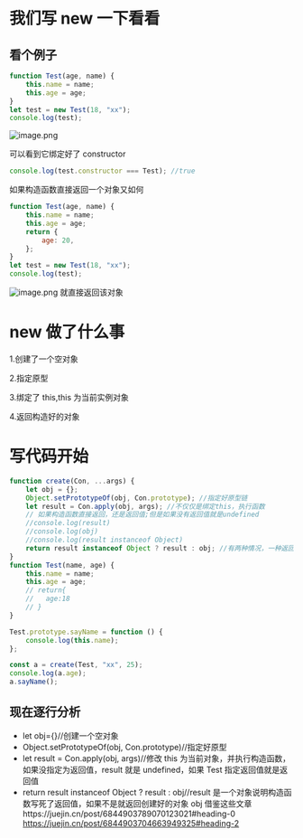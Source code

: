 # 我们写 new 一下看看

## 看个例子

```js
function Test(age, name) {
	this.name = name;
	this.age = age;
}
let test = new Test(18, "xx");
console.log(test);
```

![image.png](https://p6-juejin.byteimg.com/tos-cn-i-k3u1fbpfcp/efc0163f0e8943b293596d3914542d13~tplv-k3u1fbpfcp-watermark.image?)

可以看到它绑定好了 constructor

```js
console.log(test.constructor === Test); //true
```

如果构造函数直接返回一个对象又如何

```js
function Test(age, name) {
	this.name = name;
	this.age = age;
	return {
		age: 20,
	};
}
let test = new Test(18, "xx");
console.log(test);
```

![image.png](https://p3-juejin.byteimg.com/tos-cn-i-k3u1fbpfcp/81a5597048d5495680532ef2e90ba62b~tplv-k3u1fbpfcp-watermark.image?)
就直接返回该对象

# new 做了什么事

1.创建了一个空对象

2.指定原型

3.绑定了 this,this 为当前实例对象

4.返回构造好的对象

# 写代码开始

```js
function create(Con, ...args) {
	let obj = {};
	Object.setPrototypeOf(obj, Con.prototype); //指定好原型链
	let result = Con.apply(obj, args); //不仅仅是绑定this，执行函数
	// 如果构造函数直接返回，还是返回值;但是如果没有返回值就是undefined
	//console.log(result)
	//console.log(obj)
	//console.log(result instanceof Object)
	return result instanceof Object ? result : obj; //有两种情况，一种返回对象，一种正常返回
}
function Test(name, age) {
	this.name = name;
	this.age = age;
	// return{
	//   age:18
	// }
}

Test.prototype.sayName = function () {
	console.log(this.name);
};

const a = create(Test, "xx", 25);
console.log(a.age);
a.sayName();
```

## 现在逐行分析

- let obj={}//创建一个空对象
- Object.setPrototypeOf(obj, Con.prototype)//指定好原型
- let result = Con.apply(obj, args)//修改 this 为当前对象，并执行构造函数，如果没指定为返回值，result 就是 undefined，如果 Test 指定返回值就是返回值
- return result instanceof Object ? result : obj//result 是一个对象说明构造函数写死了返回值，如果不是就返回创建好的对象 obj
  借鉴这些文章https://juejin.cn/post/6844903789070123021#heading-0
  https://juejin.cn/post/6844903704663949325#heading-2
